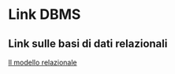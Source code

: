 # Link DBMS

## Link sulle basi di dati relazionali

[Il modello relazionale](http://www-db.deis.unibo.it/courses/SIL-A/PDF/Relazionale-2p.pdf)
